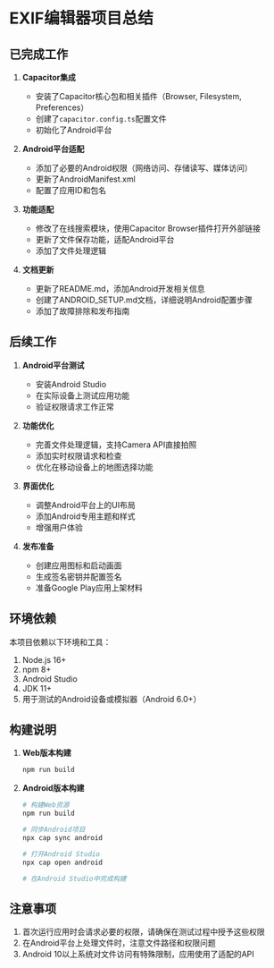 # EXIF编辑器项目总结

## 已完成工作

1. **Capacitor集成**
   - 安装了Capacitor核心包和相关插件（Browser, Filesystem, Preferences）
   - 创建了`capacitor.config.ts`配置文件
   - 初始化了Android平台

2. **Android平台适配**
   - 添加了必要的Android权限（网络访问、存储读写、媒体访问）
   - 更新了AndroidManifest.xml
   - 配置了应用ID和包名

3. **功能适配**
   - 修改了在线搜索模块，使用Capacitor Browser插件打开外部链接
   - 更新了文件保存功能，适配Android平台
   - 添加了文件处理逻辑

4. **文档更新**
   - 更新了README.md，添加Android开发相关信息
   - 创建了ANDROID_SETUP.md文档，详细说明Android配置步骤
   - 添加了故障排除和发布指南

## 后续工作

1. **Android平台测试**
   - 安装Android Studio
   - 在实际设备上测试应用功能
   - 验证权限请求工作正常

2. **功能优化**
   - 完善文件处理逻辑，支持Camera API直接拍照
   - 添加实时权限请求和检查
   - 优化在移动设备上的地图选择功能

3. **界面优化**
   - 调整Android平台上的UI布局
   - 添加Android专用主题和样式
   - 增强用户体验

4. **发布准备**
   - 创建应用图标和启动画面
   - 生成签名密钥并配置签名
   - 准备Google Play应用上架材料

## 环境依赖

本项目依赖以下环境和工具：

1. Node.js 16+
2. npm 8+
3. Android Studio
4. JDK 11+
5. 用于测试的Android设备或模拟器（Android 6.0+）

## 构建说明

1. **Web版本构建**
   ```bash
   npm run build
   ```

2. **Android版本构建**
   ```bash
   # 构建Web资源
   npm run build
   
   # 同步Android项目
   npx cap sync android
   
   # 打开Android Studio
   npx cap open android
   
   # 在Android Studio中完成构建
   ```

## 注意事项

1. 首次运行应用时会请求必要的权限，请确保在测试过程中授予这些权限
2. 在Android平台上处理文件时，注意文件路径和权限问题
3. Android 10以上系统对文件访问有特殊限制，应用使用了适配的API 